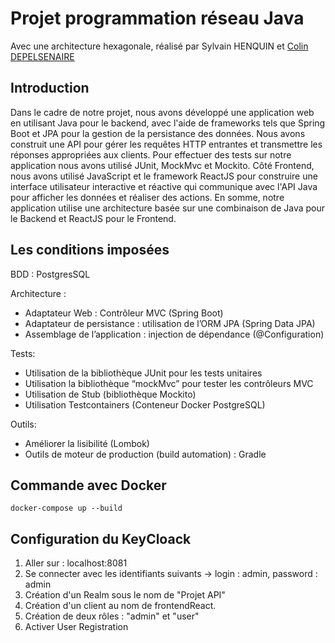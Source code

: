 # Projet programmation réseau Java
Avec une architecture hexagonale, réalisé par Sylvain HENQUIN et [Colin DEPELSENAIRE](https://github.com/cocoricodai)

## Introduction
Dans le cadre de notre projet, nous avons développé une application web en utilisant Java pour le backend, avec l'aide de frameworks tels que Spring Boot et JPA pour la gestion de la persistance des données. Nous avons construit une API pour gérer les requêtes HTTP entrantes et transmettre les réponses appropriées aux clients. Pour effectuer des tests sur notre application nous avons utilisé JUnit, MockMvc et Mockito.
Côté Frontend, nous avons utilisé JavaScript et le framework ReactJS pour construire une interface utilisateur interactive et réactive qui communique avec l'API Java pour afficher les données et réaliser des actions. En somme, notre application utilise une architecture basée sur une combinaison de Java pour le Backend et ReactJS pour le Frontend.

## Les conditions imposées
BDD : PostgresSQL

Architecture :
- Adaptateur Web : Contrôleur MVC (Spring Boot)
- Adaptateur de persistance : utilisation de l’ORM JPA (Spring Data JPA)
- Assemblage de l’application : injection de dépendance (@Configuration)

Tests:
- Utilisation de la bibliothèque JUnit pour les tests unitaires
- Utilisation la bibliothèque “mockMvc” pour tester les contrôleurs MVC
- Utilisation de Stub (bibliothèque Mockito)
- Utilisation Testcontainers (Conteneur Docker PostgreSQL)

Outils:
- Améliorer la lisibilité (Lombok)
- Outils de moteur de production (build automation) : Gradle

## Commande avec Docker
```
docker-compose up --build
```

## Configuration du KeyCloack
1. Aller sur : localhost:8081
2. Se connecter avec les identifiants suivants -> login : admin, password : admin
3. Création d'un Realm sous le nom de "Projet API" 
4. Création d'un client au nom de frontendReact.
5. Création de deux rôles : "admin" et "user"
6. Activer User Registration


